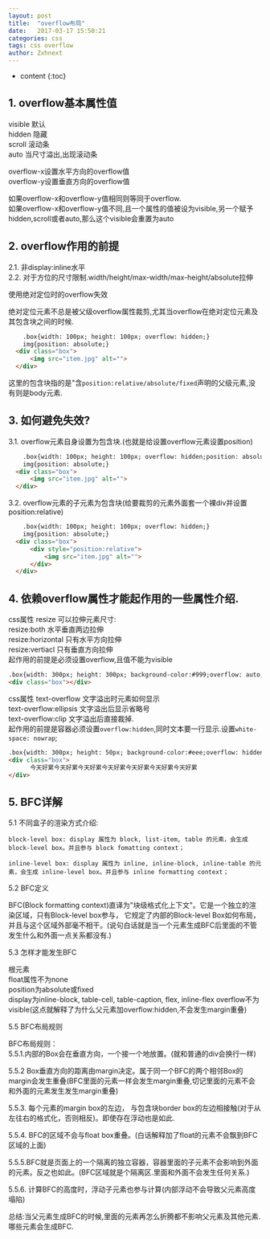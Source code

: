```yaml
---
layout: post
title:  "overflow布局"
date:   2017-03-17 15:50:21
categories: css
tags: css overflow
author: Zxhnext
---
```


* content
{:toc}
## 1. overflow基本属性值
visible 默认  
hidden 隐藏  
scroll 滚动条  
auto 当尺寸溢出,出现滚动条  

overflow-x设置水平方向的overflow值  
overflow-y设置垂直方向的overflow值  

如果overflow-x和overflow-y值相同则等同于overflow.  
如果overflow-x和overflow-y值不同,且一个属性的值被设为visible,另一个赋予hidden,scroll或者auto,那么这个visible会重置为auto



## 2. overflow作用的前提 
2.1. 非display:inline水平  
2.2. 对于方位的尺寸限制.width/height/max-width/max-height/absolute拉伸  

使用绝对定位时的overflow失效  

绝对定位元素不总是被父级overflow属性裁剪,尤其当overflow在绝对定位元素及其包含块之间的时候.
```html
    .box{width: 100px; height: 100px; overflow: hidden;}
    img{position: absolute;}
  <div class="box">
      <img src="item.jpg" alt="">
  </div>
```
这里的包含块指的是"含`position:relative/absolute/fixed`声明的父级元素,没有则是body元素.

## 3. 如何避免失效? 
3.1. overflow元素自身设置为包含块.(也就是给设置overflow元素设置position)
```html
    .box{width: 100px; height: 100px; overflow: hidden;position: absolute}
    img{position: absolute;}
  <div class="box">
      <img src="item.jpg" alt="">
  </div>
```
3.2. overflow元素的子元素为包含块(给要裁剪的元素外面套一个裸div并设置position:relative)
```html
    .box{width: 100px; height: 100px; overflow: hidden;}
    img{position: absolute;}
  <div class="box">
      <div style="position:relative">
          <img src="item.jpg" alt="">
      </div>
  </div>
```

## 4. 依赖overflow属性才能起作用的一些属性介绍.

css属性 resize 可以拉伸元素尺寸:  
resize:both 水平垂直两边拉伸  
resize:horizontal 只有水平方向拉伸  
resize:vertiacl 只有垂直方向拉伸  
起作用的前提是必须设置overflow,且值不能为visible
```html
.box{width: 300px; height: 300px; background-color:#999;overflow: auto;resize: both;
<div class="box"></div>
```
css属性 text-overflow 文字溢出时元素如何显示  
text-overflow:ellipsis 文字溢出后显示省略号  
text-overflow:clip 文字溢出后直接裁掉.  
起作用的前提是容器必须设置`overflow:hidden`,同时文本要一行显示.设置`white-space: nowrap`;
```html
.box{width: 300px; height: 50px; background-color:#eee;overflow: hidden;text-overflow:ellipsis; white-space: nowrap;}
<div class="box">
      今天好累今天好累今天好累今天好累今天好累今天好累今天好累
</div>
```

## 5. BFC详解

5.1 不同盒子的渲染方式介绍:  
```
block-level box: display 属性为 block, list-item, table 的元素，会生成 block-level box。并且参与 block fomatting context；
```
```
inline-level box: display 属性为 inline, inline-block, inline-table 的元素，会生成 inline-level box。并且参与 inline formatting context；
```

5.2 BFC定义  

BFC(Block formatting context)直译为"块级格式化上下文"。它是一个独立的渲染区域，只有Block-level box参与， 它规定了内部的Block-level Box如何布局，并且与这个区域外部毫不相干。(说句白话就是当一个元素生成BFC后里面的不管发生什么和外面一点关系都没有.)

5.3 怎样才能发生BFC  

根元素  
float属性不为none  
position为absolute或fixed  
display为inline-block, table-cell, table-caption, flex, inline-flex 
overflow不为visible(这点就解释了为什么父元素加overflow:hidden,不会发生margin重叠)

5.5 BFC布局规则  

BFC布局规则：  
5.5.1.内部的Box会在垂直方向，一个接一个地放置。(就和普通的div会换行一样)

5.5.2 Box垂直方向的距离由margin决定。属于同一个BFC的两个相邻Box的margin会发生重叠(BFC里面的元素一样会发生margin重叠,切记里面的元素不会和外面的元素发生发生margin重叠)  

5.5.3. 每个元素的margin box的左边， 与包含块border box的左边相接触(对于从左往右的格式化，否则相反)。即使存在浮动也是如此.  

5.5.4. BFC的区域不会与float box重叠。(白话解释加了float的元素不会飘到BFC区域的上面)  

5.5.5.BFC就是页面上的一个隔离的独立容器，容器里面的子元素不会影响到外面的元素。反之也如此。(BFC区域就是个隔离区.里面和外面不会发生任何关系.)  

5.5.6. 计算BFC的高度时，浮动子元素也参与计算(内部浮动不会导致父元素高度塌陷)  

总结:当父元素生成BFC的时候,里面的元素再怎么折腾都不影响父元素及其他元素.哪些元素会生成BFC.